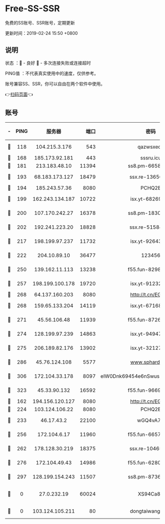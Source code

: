 # Free-SS-SSR

免费的SS账号、SSR账号，定期更新

更新时间：2019-02-24 15:50 +0800

## 说明

状态     ：🙂 - 良好 🙁 - 多次连接失败或连接超时

PING值   ：不代表真实使用中的速度，仅供参考。

账号兼容SS、SSR，你可以自由在两个软件中使用。

👉[扫码页面](https://liesauer.github.io/free-ss-ssr.github.io/)👈

## 账号

|-|PING|服务器|端口|密码|加密方式|区域|
|:----:|:----:|:-----:|-----:|:----:|:----:|:----:|
|🙂|118|104.215.3.176|543|qazwsxedc|aes-256-gcm|JP|
|🙂|168|185.173.92.181|443|sssru.icu|rc4-md5|RU|
|🙂|181|213.183.48.10|11394|ss8.pm-66583704|rc4-md5|RU|
|🙂|193|68.183.173.127|18479|ssx.re-13656982|aes-256-cfb|US|
|🙂|194|185.243.57.36|8080|PCHQ2E|rc4-md5|US|
|🙂|199|162.243.134.187|10722|isx.yt-68269758|aes-256-cfb|US|
|🙂|200|107.170.242.27|16378|ss8.pm-18305798|aes-256-cfb|US|
|🙂|202|192.241.223.20|18828|ssx.re-51584753|aes-256-cfb|US|
|🙂|217|198.199.97.237|11732|isx.yt-92643229|aes-256-cfb|US|
|🙂|222|204.10.89.10|36477|123456|aes-256-cfb|US|
|🙂|250|139.162.11.113|13238|f55.fun-82987043|aes-256-cfb|SG|
|🙂|257|198.199.100.178|19720|isx.yt-91232845|aes-256-cfb|US|
|🙂|268|64.137.160.203|8080|http://t.cn/EGJIyrl|rc4-md5|CA|
|🙂|268|159.65.133.204|14119|isx.yt-67168990|aes-256-cfb|SG|
|🙂|271|45.56.106.48|11939|f55.fun-87263738|aes-256-cfb|US|
|🙂|274|128.199.97.239|14863|isx.yt-94947792|aes-256-cfb|SG|
|🙂|275|206.189.82.176|13902|isx.yt-32127764|aes-256-cfb|SG|
|🙂|286|45.76.124.108|5577|www.sphard.com|aes-256-cfb|AU|
|🙂|306|172.104.33.178|8097|eIW0Dnk69454e6nSwuspv9DmS201tQ0D|aes-256-cfb|SG|
|🙂|323|45.33.90.132|16592|f55.fun-96694755|aes-256-cfb|US|
|🙂|162|194.156.120.127|8080|http://t.cn/EGJIyrl|rc4-md5|RU|
|🙂|224|103.124.106.22|8080|PCHQ2E|rc4-md5|US|
|🙂|233|46.17.43.2|22100|wGQ4vA7D|aes-256-gcm|RU|
|🙂|256|172.104.6.17|11960|f55.fun-66579166|aes-256-cfb|US|
|🙂|262|178.128.30.219|18375|ssx.re-10465888|aes-256-cfb|SG|
|🙂|276|172.104.49.43|14986|f55.fun-62809242|aes-256-cfb|SG|
|🙂|297|128.199.154.243|11507|ss8.pm-87365089|aes-256-cfb|SG|
|🙁|0|27.0.232.19|60024|XS94Ca8K|xchacha20-ietf-poly1305|HK|
|🙁|0|103.124.105.211|80|dongtaiwang.com|aes-256-cfb|US|

